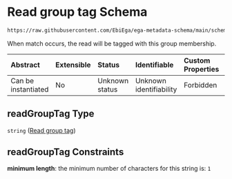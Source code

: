 # Read group tag Schema

```txt
https://raw.githubusercontent.com/EbiEga/ega-metadata-schema/main/schemas/EGA.common-definitions.json#/$defs/spotDescriptor/items/properties/readSpecs/items/properties/expectedBasecallTable/properties/basecalls/items/properties/readGroupTag
```

When match occurs, the read will be tagged with this group membership.

| Abstract            | Extensible | Status         | Identifiable            | Custom Properties | Additional Properties | Access Restrictions | Defined In                                                                                           |
| :------------------ | :--------- | :------------- | :---------------------- | :---------------- | :-------------------- | :------------------ | :--------------------------------------------------------------------------------------------------- |
| Can be instantiated | No         | Unknown status | Unknown identifiability | Forbidden         | Allowed               | none                | [EGA.common-definitions.json\*](../../../schemas/EGA.common-definitions.json "open original schema") |

## readGroupTag Type

`string` ([Read group tag](ega-4-defs-spot-descriptor-spot-decode-spec-properties-read-specs-read-spec-properties-expected-basecall-table-properties-basecalls-array-basecall-properties-read-group-tag.md))

## readGroupTag Constraints

**minimum length**: the minimum number of characters for this string is: `1`
